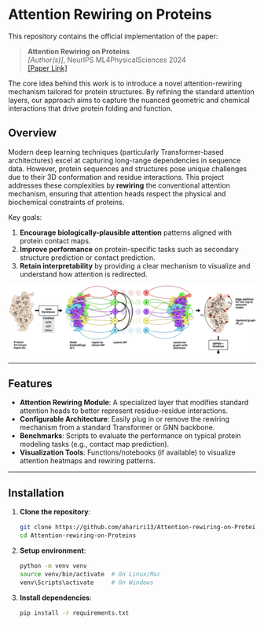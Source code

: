 # Attention Rewiring on Proteins

This repository contains the official implementation of the paper:

> **Attention Rewiring on Proteins**  
> *[Author(s)]*, NeurIPS ML4PhysicalSciences 2024  
> [[Paper Link]](https://ml4physicalsciences.github.io/2024/files/NeurIPS_ML4PS_2024_201.pdf)

The core idea behind this work is to introduce a novel attention-rewiring mechanism tailored for protein structures. By refining the standard attention layers, our approach aims to capture the nuanced geometric and chemical interactions that drive protein folding and function.

## Overview

Modern deep learning techniques (particularly Transformer-based architectures) excel at capturing long-range dependencies in sequence data. However, protein sequences and structures pose unique challenges due to their 3D conformation and residue interactions. This project addresses these complexities by **rewiring** the conventional attention mechanism, ensuring that attention heads respect the physical and biochemical constraints of proteins.

Key goals:
1. **Encourage biologically-plausible attention** patterns aligned with protein contact maps.  
2. **Improve performance** on protein-specific tasks such as secondary structure prediction or contact prediction.  
3. **Retain interpretability** by providing a clear mechanism to visualize and understand how attention is redirected.

![Alt text](images/attention_rewire_diagram.png)

---

## Features

- **Attention Rewiring Module**: A specialized layer that modifies standard attention heads to better represent residue-residue interactions.  
- **Configurable Architecture**: Easily plug in or remove the rewiring mechanism from a standard Transformer or GNN backbone.  
- **Benchmarks**: Scripts to evaluate the performance on typical protein modeling tasks (e.g., contact map prediction).  
- **Visualization Tools**: Functions/notebooks (if available) to visualize attention heatmaps and rewiring patterns.

---

## Installation

1. **Clone the repository**:
   ```bash
   git clone https://github.com/ahariri13/Attention-rewiring-on-Proteins.git
   cd Attention-rewiring-on-Proteins
   
2. **Setup environment**:
   ```bash
   python -m venv venv
   source venv/bin/activate  # On Linux/Mac
   venv\Scripts\activate     # On Windows

3. **Install dependencies**:
   ```bash
   pip install -r requirements.txt
